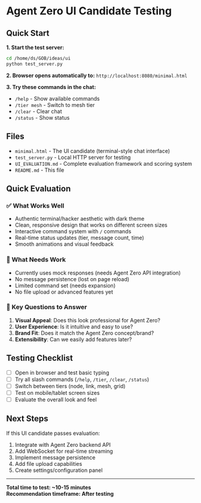 # Agent Zero UI Candidate Testing

## Quick Start

**1. Start the test server:**
```bash
cd /home/ds/GOB/ideas/ui
python test_server.py
```

**2. Browser opens automatically to:**
`http://localhost:8080/minimal.html`

**3. Try these commands in the chat:**
- `/help` - Show available commands
- `/tier mesh` - Switch to mesh tier
- `/clear` - Clear chat
- `/status` - Show status

## Files

- `minimal.html` - The UI candidate (terminal-style chat interface)
- `test_server.py` - Local HTTP server for testing
- `UI_EVALUATION.md` - Complete evaluation framework and scoring system
- `README.md` - This file

## Quick Evaluation

### ✅ What Works Well
- Authentic terminal/hacker aesthetic with dark theme
- Clean, responsive design that works on different screen sizes
- Interactive command system with `/` commands
- Real-time status updates (tier, message count, time)
- Smooth animations and visual feedback

### 🔧 What Needs Work
- Currently uses mock responses (needs Agent Zero API integration)
- No message persistence (lost on page reload)
- Limited command set (needs expansion)
- No file upload or advanced features yet

### 🎯 Key Questions to Answer
1. **Visual Appeal**: Does this look professional for Agent Zero?
2. **User Experience**: Is it intuitive and easy to use?
3. **Brand Fit**: Does it match the Agent Zero concept/brand?
4. **Extensibility**: Can we easily add features later?

## Testing Checklist

- [ ] Open in browser and test basic typing
- [ ] Try all slash commands (`/help`, `/tier`, `/clear`, `/status`)
- [ ] Switch between tiers (node, link, mesh, grid)
- [ ] Test on mobile/tablet screen sizes
- [ ] Evaluate the overall look and feel

## Next Steps

If this UI candidate passes evaluation:
1. Integrate with Agent Zero backend API
2. Add WebSocket for real-time streaming
3. Implement message persistence
4. Add file upload capabilities
5. Create settings/configuration panel

---

**Total time to test: ~10-15 minutes**  
**Recommendation timeframe: After testing**

